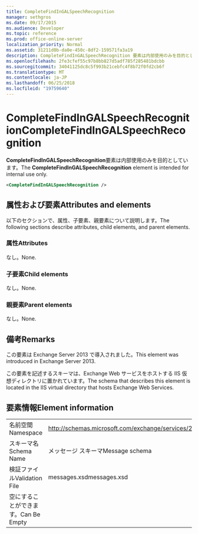 ```yaml
---
title: CompleteFindInGALSpeechRecognition
manager: sethgros
ms.date: 09/17/2015
ms.audience: Developer
ms.topic: reference
ms.prod: office-online-server
localization_priority: Normal
ms.assetid: 31211d0b-da0e-450c-8df2-159571fa3a19
description: CompleteFindInGALSpeechRecognition 要素は内部使用のみを目的としています。
ms.openlocfilehash: 2fe3cfef55c97b8bb827d5adf785f285481bdcbb
ms.sourcegitcommit: 34041125dc8c5f993b21cebfc4f8b72f0fd2cb6f
ms.translationtype: MT
ms.contentlocale: ja-JP
ms.lasthandoff: 06/25/2018
ms.locfileid: "19759640"
---
```

# <a name="completefindingalspeechrecognition"></a><span data-ttu-id="90260-103">CompleteFindInGALSpeechRecognition</span><span class="sxs-lookup"><span data-stu-id="90260-103">CompleteFindInGALSpeechRecognition</span></span>

<span data-ttu-id="90260-104">**CompleteFindInGALSpeechRecognition**要素は内部使用のみを目的としています。</span><span class="sxs-lookup"><span data-stu-id="90260-104">The **CompleteFindInGALSpeechRecognition** element is intended for internal use only.</span></span> 
  
```XML
<CompleteFindInGALSpeechRecognition />
```

## <a name="attributes-and-elements"></a><span data-ttu-id="90260-105">属性および要素</span><span class="sxs-lookup"><span data-stu-id="90260-105">Attributes and elements</span></span>

<span data-ttu-id="90260-106">以下のセクションで、属性、子要素、親要素について説明します。</span><span class="sxs-lookup"><span data-stu-id="90260-106">The following sections describe attributes, child elements, and parent elements.</span></span>
  
### <a name="attributes"></a><span data-ttu-id="90260-107">属性</span><span class="sxs-lookup"><span data-stu-id="90260-107">Attributes</span></span>

<span data-ttu-id="90260-108">なし。</span><span class="sxs-lookup"><span data-stu-id="90260-108">None.</span></span>
  
### <a name="child-elements"></a><span data-ttu-id="90260-109">子要素</span><span class="sxs-lookup"><span data-stu-id="90260-109">Child elements</span></span>

<span data-ttu-id="90260-110">なし。</span><span class="sxs-lookup"><span data-stu-id="90260-110">None.</span></span>
  
### <a name="parent-elements"></a><span data-ttu-id="90260-111">親要素</span><span class="sxs-lookup"><span data-stu-id="90260-111">Parent elements</span></span>

<span data-ttu-id="90260-112">なし。</span><span class="sxs-lookup"><span data-stu-id="90260-112">None.</span></span>
  
## <a name="remarks"></a><span data-ttu-id="90260-113">備考</span><span class="sxs-lookup"><span data-stu-id="90260-113">Remarks</span></span>

<span data-ttu-id="90260-114">この要素は Exchange Server 2013 で導入されました。</span><span class="sxs-lookup"><span data-stu-id="90260-114">This element was introduced in Exchange Server 2013.</span></span>
  
<span data-ttu-id="90260-115">この要素を記述するスキーマは、Exchange Web サービスをホストする IIS 仮想ディレクトリに置かれています。</span><span class="sxs-lookup"><span data-stu-id="90260-115">The schema that describes this element is located in the IIS virtual directory that hosts Exchange Web Services.</span></span>
  
## <a name="element-information"></a><span data-ttu-id="90260-116">要素情報</span><span class="sxs-lookup"><span data-stu-id="90260-116">Element information</span></span>

|||
|:-----|:-----|
|<span data-ttu-id="90260-117">名前空間</span><span class="sxs-lookup"><span data-stu-id="90260-117">Namespace</span></span>  <br/> |http://schemas.microsoft.com/exchange/services/2006/messages  <br/> |
|<span data-ttu-id="90260-118">スキーマ名</span><span class="sxs-lookup"><span data-stu-id="90260-118">Schema Name</span></span>  <br/> |<span data-ttu-id="90260-119">メッセージ スキーマ</span><span class="sxs-lookup"><span data-stu-id="90260-119">Message schema</span></span>  <br/> |
|<span data-ttu-id="90260-120">検証ファイル</span><span class="sxs-lookup"><span data-stu-id="90260-120">Validation File</span></span>  <br/> |<span data-ttu-id="90260-121">messages.xsd</span><span class="sxs-lookup"><span data-stu-id="90260-121">messages.xsd</span></span>  <br/> |
|<span data-ttu-id="90260-122">空にすることができます。</span><span class="sxs-lookup"><span data-stu-id="90260-122">Can Be Empty</span></span>  <br/> ||
   


